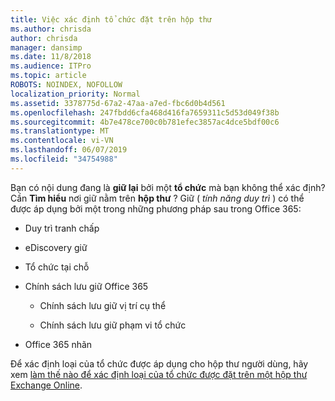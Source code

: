 ```yaml
---
title: Việc xác định tổ chức đặt trên hộp thư
ms.author: chrisda
author: chrisda
manager: dansimp
ms.date: 11/8/2018
ms.audience: ITPro
ms.topic: article
ROBOTS: NOINDEX, NOFOLLOW
localization_priority: Normal
ms.assetid: 3378775d-67a2-47aa-a7ed-fbc6d0b4d561
ms.openlocfilehash: 247fbdd6cfa468d416fa7659311c5d53d049f38b
ms.sourcegitcommit: 4b7e478ce700c0b781efec3857ac4dce5bdf00c6
ms.translationtype: MT
ms.contentlocale: vi-VN
ms.lasthandoff: 06/07/2019
ms.locfileid: "34754988"
---
```

Bạn có nội dung đang là **giữ lại** bởi một **tổ chức** mà bạn không thể xác định? Cần **Tìm hiểu** nơi giữ nằm trên **hộp thư** ? Giữ ( *tính năng duy trì* ) có thể được áp dụng bởi một trong những phương pháp sau trong Office 365: 
  
- Duy trì tranh chấp 
    
- eDiscovery giữ
    
- Tổ chức tại chỗ
    
- Chính sách lưu giữ Office 365 
    
  - Chính sách lưu giữ vị trí cụ thể
    
  - Chính sách lưu giữ phạm vi tổ chức
    
- Office 365 nhãn
    
Để xác định loại của tổ chức được áp dụng cho hộp thư người dùng, hãy xem [làm thế nào để xác định loại của tổ chức được đặt trên một hộp thư Exchange Online](https://docs.microsoft.com/office365/securitycompliance/identify-a-hold-on-an-exchange-online-mailbox).
  

